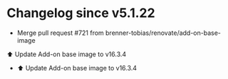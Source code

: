# Changelog since v5.1.22
- Merge pull request #721 from brenner-tobias/renovate/add-on-base-image

⬆️ Update Add-on base image to v16.3.4 
- ⬆️ Update Add-on base image to v16.3.4 
